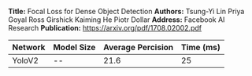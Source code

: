 **Title:** Focal Loss for Dense Object Detection
**Authors:** Tsung-Yi Lin Priya Goyal Ross Girshick Kaiming He Piotr Dollar
**Address:** Facebook AI Research
**Publication:** https://arxiv.org/pdf/1708.02002.pdf

| Network | Model Size | Average Percision | Time (ms) |
| --------|------------|-------------------|------|
| YoloV2 | -- | 21.6 | 25 |
